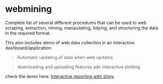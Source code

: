 # webmining 
Complete list of several different procedures that can be used to web scraping, extraction, mining, manipulating, tidying, and structuring the data in the required format.

This also includes demo of web data collection in an interactive dashboard/application. 
> Automatic updating of data when web updates

> downloading and uploading features adn interactive plotting

check the demo here: [Interactive reporting with shiny]("https://neeraj.shinyapps.io/qoolityapp")
